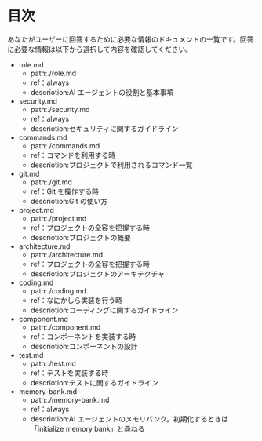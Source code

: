 # 目次

あなたがユーザーに回答するために必要な情報のドキュメントの一覧です。回答に必要な情報は以下から選択して内容を確認してください。

- role.md
  - path:./role.md
  - ref：always
  - descriotion:AI エージェントの役割と基本事項
- security.md
  - path:./security.md
  - ref：always
  - descriotion:セキュリティに関するガイドライン
- commands.md
  - path:./commands.md
  - ref：コマンドを利用する時
  - descriotion:プロジェクトで利用されるコマンド一覧
- git.md
  - path:./git.md
  - ref：Git を操作する時
  - descriotion:Git の使い方
- project.md
  - path:./project.md
  - ref：プロジェクトの全容を把握する時
  - descriotion:プロジェクトの概要
- architecture.md
  - path:./architecture.md
  - ref：プロジェクトの全容を把握する時
  - descriotion:プロジェクトのアーキテクチャ
- coding.md
  - path:./coding.md
  - ref：なにかしら実装を行う時
  - descriotion:コーディングに関するガイドライン
- component.md
  - path:./component.md
  - ref：コンポーネントを実装する時
  - descriotion:コンポーネントの設計
- test.md
  - path:./test.md
  - ref：テストを実装する時
  - descriotion:テストに関するガイドライン
- memory-bank.md
  - path:./memory-bank.md
  - ref：always
  - descriotion:AI エージェントのメモリバンク。初期化するときは「initialize memory bank」と尋ねる
